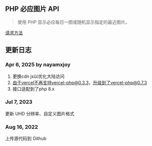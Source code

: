 ## PHP 必应图片 API

> 使用 PHP 显示必应每日一图或随机显示指定的最近图片。

[请求方法](use.md)

## 更新日志
### Apr 6, 2025 by nayamxjoy

1. 更换cdn js以优化大陆访问
2. 由于vercel不再支持vercel-php@0.3.3，升级到了vercel-php@0.7.3
3. 接口适配到了php 8.x

### Jul 7, 2023

更新 UHD 分辨率、自定义图片格式

### Aug 16, 2022

上传源代码到 Github
